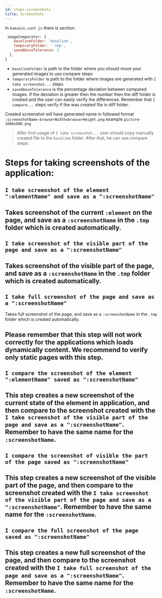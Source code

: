 ```yaml
---
id: steps-screenshots
title: Screenshots
---
```


In `kakunin.conf.js` there is section:

```javascript 
 imageComparator: {
    baselineFolder: 'baseline',
    temporaryFolder: '.tmp',
    saveAboveTolerance: 5
  },
}
```

- `baselineFolder` is path to the folder where you should move your generated images to use compare steps
- `temporaryFolder` is path to the folder where images are generated with `I take screenshot...` steps
- `saveAboveTolerance` is the percentage deviation between compared images. If the deviation is greater then the number then the diff folder is created and the user can easily verify the differences. Remember that `I compare...` steps verify if the was created file in diff folder. 

Created screenshot will have generated name in followed format `:screenshotName-browserWidthxbrowserHeight.png` example `picture-1600x900.png`

>After first usage of `I take screenshot...` user should copy manually created file to the `baseline` folder. After that, he can use compare steps. 

# Steps for taking screenshots of the application:

## `I take screenshot of the element ":elementName" and save as a ":screenshotName"`

Takes screenshot of the current `:element` on the page, and save as a `:screenshotName` in the `.tmp` folder which is created automatically.
---

## `I take screenshot of the visible part of the page and save as a ":screenshotName"`

Takes screenshot of the visible part of the page, and save as a `:screenshotName` in the `.tmp` folder which is created automatically. 
---

## `I take full screenshot of the page and save as a ":screenshotName"`

Takes full screenshot of the page, and save as a `:screenshotName` in the `.tmp` folder which is created automatically.

Please remember that this step will not work correctly for the applications which loads dynamically content. We recommend to verify only static pages with this step.
---

## `I compare the screenshot of the element ":elementName" saved as ":screenshotName"`

This step creates a new screenshot of the current state of the element in application, and then compare to the screenshot created with the `I take screenshot of the visible part of the page and save as a ":screenshotName"`. Remember to have the same name for the `:screenshotName`.
---

## `I compare the screenshot of visible the part of the page saved as ":screenshotName"`

This step creates a new screenshot of the visible part of the page, and then compare to the screenshot created with the `I take screenshot of the visible part of the page and save as a ":screenshotName"`. Remember to have the same name for the `:screenshotName`.
---

## `I compare the full screenshot of the page  saved as ":screenshotName"`

This step creates a new full screenshot of the page, and then compare to the screenshot created with the `I take full screenshot of the page and save as a ":screenshotName"`. Remember to have the same name for the `:screenshotName`.
---